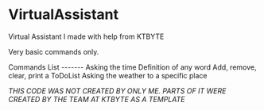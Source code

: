 # VirtualAssistant
Virtual Assistant I made with help from KTBYTE

Very basic commands only. 

Commands List -------
Asking the time
Definition of any word
Add, remove, clear, print a ToDoList
Asking the weather to a specific place


*THIS CODE WAS NOT CREATED BY ONLY ME. PARTS OF IT WERE CREATED BY THE TEAM AT KTBYTE AS A TEMPLATE*
